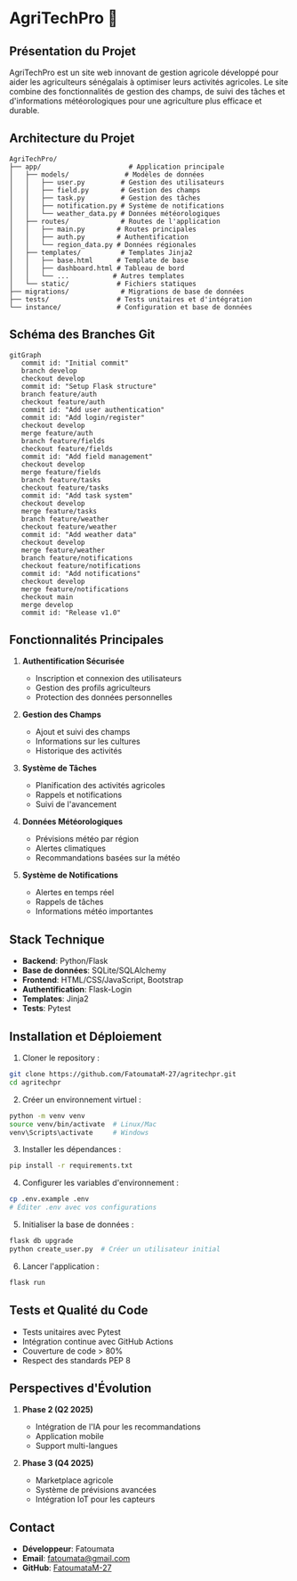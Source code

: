 # AgriTechPro 🌱

## Présentation du Projet

AgriTechPro est un site web innovant de gestion agricole développé pour aider les agriculteurs sénégalais à optimiser leurs activités agricoles. Le site combine des fonctionnalités de gestion des champs, de suivi des tâches et d'informations météorologiques pour une agriculture plus efficace et durable.

## Architecture du Projet

```
AgriTechPro/
├── app/                      # Application principale
│   ├── models/              # Modèles de données
│   │   ├── user.py         # Gestion des utilisateurs
│   │   ├── field.py        # Gestion des champs
│   │   ├── task.py         # Gestion des tâches
│   │   ├── notification.py # Système de notifications
│   │   └── weather_data.py # Données météorologiques
│   ├── routes/             # Routes de l'application
│   │   ├── main.py        # Routes principales
│   │   ├── auth.py        # Authentification
│   │   └── region_data.py # Données régionales
│   ├── templates/          # Templates Jinja2
│   │   ├── base.html      # Template de base
│   │   ├── dashboard.html # Tableau de bord
│   │   └── ...           # Autres templates
│   └── static/            # Fichiers statiques
├── migrations/             # Migrations de base de données
├── tests/                 # Tests unitaires et d'intégration
└── instance/              # Configuration et base de données
```

## Schéma des Branches Git

```mermaid
gitGraph
   commit id: "Initial commit"
   branch develop
   checkout develop
   commit id: "Setup Flask structure"
   branch feature/auth
   checkout feature/auth
   commit id: "Add user authentication"
   commit id: "Add login/register"
   checkout develop
   merge feature/auth
   branch feature/fields
   checkout feature/fields
   commit id: "Add field management"
   checkout develop
   merge feature/fields
   branch feature/tasks
   checkout feature/tasks
   commit id: "Add task system"
   checkout develop
   merge feature/tasks
   branch feature/weather
   checkout feature/weather
   commit id: "Add weather data"
   checkout develop
   merge feature/weather
   branch feature/notifications
   checkout feature/notifications
   commit id: "Add notifications"
   checkout develop
   merge feature/notifications
   checkout main
   merge develop
   commit id: "Release v1.0"
```

## Fonctionnalités Principales

1. **Authentification Sécurisée** 
   - Inscription et connexion des utilisateurs
   - Gestion des profils agriculteurs
   - Protection des données personnelles

2. **Gestion des Champs** 
   - Ajout et suivi des champs
   - Informations sur les cultures
   - Historique des activités

3. **Système de Tâches** 
   - Planification des activités agricoles
   - Rappels et notifications
   - Suivi de l'avancement

4. **Données Météorologiques** 
   - Prévisions météo par région
   - Alertes climatiques
   - Recommandations basées sur la météo

5. **Système de Notifications** 
   - Alertes en temps réel
   - Rappels de tâches
   - Informations météo importantes

## Stack Technique

- **Backend**: Python/Flask
- **Base de données**: SQLite/SQLAlchemy
- **Frontend**: HTML/CSS/JavaScript, Bootstrap
- **Authentification**: Flask-Login
- **Templates**: Jinja2
- **Tests**: Pytest

## Installation et Déploiement

1. Cloner le repository :
```bash
git clone https://github.com/FatoumataM-27/agritechpr.git
cd agritechpr
```

2. Créer un environnement virtuel :
```bash
python -m venv venv
source venv/bin/activate  # Linux/Mac
venv\Scripts\activate     # Windows
```

3. Installer les dépendances :
```bash
pip install -r requirements.txt
```

4. Configurer les variables d'environnement :
```bash
cp .env.example .env
# Éditer .env avec vos configurations
```

5. Initialiser la base de données :
```bash
flask db upgrade
python create_user.py  # Créer un utilisateur initial
```

6. Lancer l'application :
```bash
flask run
```

## Tests et Qualité du Code

- Tests unitaires avec Pytest
- Intégration continue avec GitHub Actions
- Couverture de code > 80%
- Respect des standards PEP 8

## Perspectives d'Évolution

1. **Phase 2 (Q2 2025)**
   - Intégration de l'IA pour les recommandations
   - Application mobile
   - Support multi-langues

2. **Phase 3 (Q4 2025)**
   - Marketplace agricole
   - Système de prévisions avancées
   - Intégration IoT pour les capteurs

## Contact

- **Développeur**: Fatoumata
- **Email**: fatoumata@gmail.com
- **GitHub**: [FatoumataM-27](https://github.com/FatoumataM-27)
